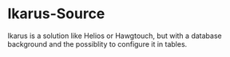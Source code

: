 # Ikarus-Source

Ikarus is a solution like Helios or Hawgtouch, but with a database background and the possiblity to configure it in tables.
